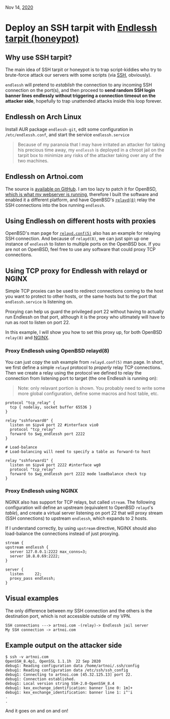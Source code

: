 Nov 14, [2020](/blog/2020/)

# Deploy an SSH tarpit with [Endlessh tarpit (honeypot)](https://nullprogram.com/blog/2019/03/22/)

## Why use SSH tarpit?

The main idea of SSH tarpit or honeypot is to trap script-kiddies who try to brute-force attack our servers with some scripts (via [SSH](<https://en.wikipedia.org/wiki/SSH_(Secure_Shell)>), obviously).

`endlessh` will pretend to _establish_ the connection to any incoming SSH connection on the port(s), and then proceed to **send random SSH login banner lines endlessly without triggering a connection timeout on the attacker side**, hopefully to trap unattended attacks inside this loop forever.

## Endlessh on Arch Linux

Install AUR package `endlessh-git`, edit some configuration in `/etc/endlessh.conf`, and start the service `endlessh.service`

> Because of my paranoia that I may have irritated an attacker for taking his precious time away, my `endlessh` is deployed in a chroot jail on the tarpit box to minimize any risks of the attacker taking over any of the two machines.

## Endlessh on Artnoi.com

The source is [available on GitHub](https://github.com/skeeto/endlessh). I am too lazy to patch it for OpenBSD, [which is what my webserver is running](/blog/2020/bsdbox/), therefore I built the software and enabled it a different platform, and have OpenBSD's [`relayd(8)`](https://man.openbsd.org/relayd.8) relay the SSH connections into the box running `endlessh`.

## Using Endlessh on different hosts with proxies

OpenBSD's man page for [`relayd.conf(5)`](https://man.openbsd.org/relayd.conf.5) also has an example for relaying SSH connection. And because of `relayd(8)`, we can just spin up one instance of `endlessh` to listen to multiple ports on the OpenBSD box. If you are not on OpenBSD, feel free to use any software that could proxy TCP connections.

## Using TCP proxy for Endlessh with relayd or NGINX

Simple TCP proxies can be used to redirect connections coming to the host you want to protect to other hosts, or the same hosts but to the port that `endlessh.service` is listening on.

Proxying can help us guard the privileged port 22 without having to actually run Endlessh on that port, although it is the proxy who ultimately will have to run as root to listen on port 22.

In this example, I will show you how to set this proxy up, for both OpenBSD `relay(8)` and [NGINX](https://nginx.com).

### Proxy Endlessh using OpenBSD relayd(8)

You can just copy the ssh example from `relayd.conf(5)` man page. In short, we first define a simple `relayd` protocol to _properly_ relay TCP connections. Then we create a relay using the protocol we defined to relay the connection from listening port to target (the one Endlessh is running on):

> Note: only relavant portion is shown. You probably need to write some more global configuration, define some macros and host table, etc.

```
protocol "tcp_relay" {
  tcp { nodelay, socket buffer 65536 }
}

relay "sshforward0" {
  listen on $ipv4 port 22 #interface vio0
  protocol "tcp_relay"
  forward to $wg_endlessh port 2222
}

# Load-balance
# Load-balancing will need to specify a table as forward-to host

relay "sshforward1" {
  listen on $ipv4 port 2222 #interface wg0
  protocol "tcp_relay"
  forward to $wg_endlessh port 2222 mode loadbalance check tcp
}
```

### Proxy Endlessh using NGINX

NGINX also has support for TCP relays, but called `stream`. The following configuration will define an upstream (equivalent to OpenBSD `relayd`'s _table_), and create a virtual server listening on port 22 that will proxy stream (SSH connections) to upstream `endlessh`, which expands to 2 hosts.

If I understand correctly, by using `upstream` directive, NGINX should also load-balance the connections instead of just proxying.

```
stream {
upstream endlessh {
  server 127.0.0.1:2222 max_conns=3;
  server 10.8.0.69:2222;
}

server {
  listen     22;
  proxy_pass endlessh;
}
```

## Visual examples

The only difference between _my_ SSH connection and the others is the destination port, which is not accessible outside of my VPN.

```
SSH connections ---> artnoi.com -(relay)-> Endlessh jail server
My SSH connection -> artnoi.com
```

## Example output on the attacker side

```
$ ssh -v artnoi.com
OpenSSH_8.4p1, OpenSSL 1.1.1h  22 Sep 2020
debug1: Reading configuration data /home/artnoi/.ssh/config
debug1: Reading configuration data /etc/ssh/ssh_config
debug1: Connecting to artnoi.com [45.32.125.13] port 22.
debug1: Connection established.
debug1: Local version string SSH-2.0-OpenSSH_8.4
debug1: kex_exchange_identification: banner line 0: 1m]+
debug1: kex_exchange_identification: banner line 1: i^'i
.
.
```

And it goes on and on and on!
